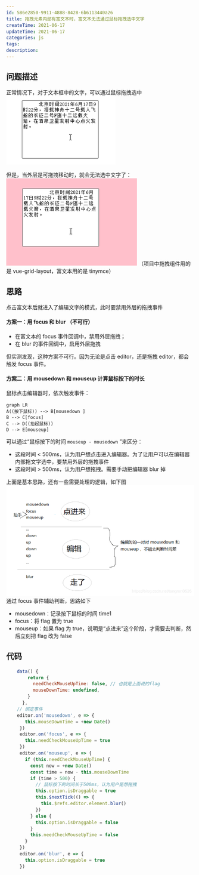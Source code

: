```yaml
---
id: 586e2850-9911-4888-8428-6b6113440a26
title: 拖拽元素内部有富文本时，富文本无法通过鼠标拖拽选中文字
createTime: 2021-06-17
updateTime: 2021-06-17
categories: js
tags:
description:
---
```


## 问题描述

正常情况下，对于文本框中的文字，可以通过鼠标拖拽选中
![在这里插入图片描述](../post-assets/c8566bf2-f3a1-4329-a3fe-797bb4910629.png)

但是，当外层是可拖拽移动时，就会无法选中文字了：
![在这里插入图片描述](../post-assets/3832cfd3-d07f-47b5-a527-bdd2db20f87e.png)
（项目中拖拽组件用的是 vue-grid-layout，富文本用的是 tinymce）

## 思路

点击富文本后就进入了编辑文字的模式，此时要禁用外层的拖拽事件

#### 方案一：用 focus 和 blur （不可行）

- 在富文本的 focus 事件回调中，禁用外层拖拽；
- 在 blur 的事件回调中，启用外层拖拽

但实测发现，这种方案不可行。因为无论是点击 editor，还是拖拽 editor，都会触发 focus 事件。

#### 方案二：用 mousedown 和 mouseup 计算鼠标按下的时长

鼠标点击编辑器时，依次触发事件：

```mermaid
graph LR
A((按下鼠标)) --> B[mousedown ]
B --> C[focus]
C --> D((抬起鼠标))
D --> E[mouseup]
```

可以通过“鼠标按下的时间 `mouseup - mousedown` ”来区分：

- 这段时间 < 500ms，认为用户想点击进入编辑器。为了让用户可以在编辑器内部拖文字选中，要禁用外层的拖拽事件
- 这段时间 > 500ms，认为用户想拖拽。需要手动把编辑器 blur 掉

上面是基本思路，还有一些需要处理的逻辑，如下图
![在这里插入图片描述](../post-assets/106a1ec3-8840-42c5-9a91-61dd223e1c5a.png)
通过 focus 事件辅助判断，思路如下

- mousedown：记录按下鼠标的时间 time1
- focus：将 flag 置为 true
- mouseup：如果 flag 为 true，说明是“点进来”这个阶段，才需要去判断，然后立刻把 flag 改为 false

## 代码

```js
	data() {
	    return {
	      needCheckMouseUpTime: false, // 也就是上面说的flag
	      mouseDownTime: undefined,
	    }
	  },
	// 绑定事件
	editor.on('mousedown', e => {
       this.mouseDownTime = +new Date()
     })
     editor.on('focus', e => {
       this.needCheckMouseUpTime = true
     })
     editor.on('mouseup', e => {
       if (this.needCheckMouseUpTime) {
         const now = +new Date()
         const time = now - this.mouseDownTime
         if (time > 500) {
           // 鼠标按下的时间长于500ms，认为用户是想拖拽
           this.option.isDraggable = true
           this.$nextTick(() => {
             this.$refs.editor.element.blur()
           })
         } else {
           this.option.isDraggable = false
         }
         this.needCheckMouseUpTime = false
       }
     })
     editor.on('blur', e => {
       this.option.isDraggable = true
     })
```
